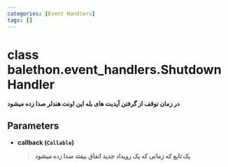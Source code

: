 ```yaml
---
categories: [Event Handlers]
tags: []
---
```


<h1>class balethon.event_handlers.<strong>ShutdownHandler</strong></h1>

<p align="left" dir="rtl"><strong>در زمان توقف از گرفتن آپدیت های بله این اونت هندلر صدا زده میشود</strong></p>

<h2>Parameters</h2>

<ul>
<li><strong>callback (<code>Callable</code>)</strong><blockquote dir="rtl">
<p><strong>یک تابع که زمانی که یک رویداد جدید اتفاق بیفتد صدا زده میشود</strong></p>
</blockquote>
</li>
</ul>